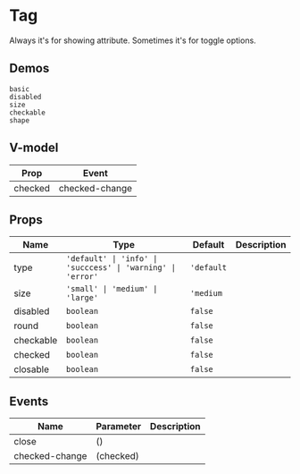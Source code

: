 # Tag
Always it's for showing attribute. Sometimes it's for toggle options.
## Demos
```demo
basic
disabled
size
checkable
shape
```
## V-model
|Prop|Event|
|-|-|
|checked|checked-change|

## Props
|Name|Type|Default|Description|
|-|-|-|-|
|type|`'default' \| 'info' \| 'succcess' \| 'warning' \| 'error'`|`'default`||
|size|`'small' \| 'medium' \| 'large'`|`'medium`||
|disabled|`boolean`|`false`||
|round|`boolean`|`false`||
|checkable|`boolean`|`false`||
|checked|`boolean`|`false`||
|closable|`boolean`|`false`||

## Events
|Name|Parameter|Description|
|-|-|-|
|close|()|
|checked-change|(checked)||